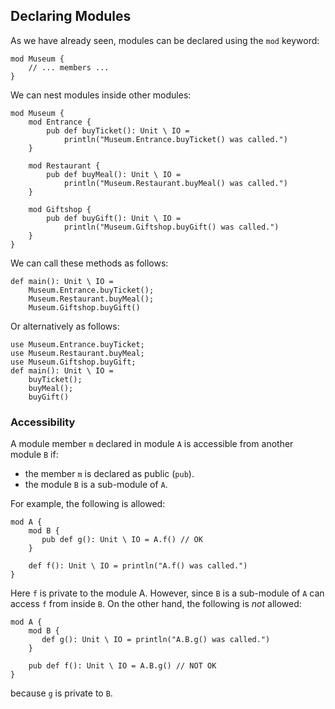 ## Declaring Modules

As we have already seen, modules can be declared using the `mod` keyword:

```flix
mod Museum {
    // ... members ...
}
```

We can nest modules inside other modules:

```flix
mod Museum {
    mod Entrance {
        pub def buyTicket(): Unit \ IO = 
            println("Museum.Entrance.buyTicket() was called.")
    }

    mod Restaurant {
        pub def buyMeal(): Unit \ IO = 
            println("Museum.Restaurant.buyMeal() was called.")
    }

    mod Giftshop {
        pub def buyGift(): Unit \ IO = 
            println("Museum.Giftshop.buyGift() was called.")
    }
}
```

We can call these methods as follows:

```flix
def main(): Unit \ IO = 
    Museum.Entrance.buyTicket();
    Museum.Restaurant.buyMeal();
    Museum.Giftshop.buyGift()
```

Or alternatively as follows:

```flix
use Museum.Entrance.buyTicket;
use Museum.Restaurant.buyMeal;
use Museum.Giftshop.buyGift;
def main(): Unit \ IO = 
    buyTicket();
    buyMeal();
    buyGift()
```

### Accessibility

A module member `m` declared in module `A` is accessible from another module `B`
if:

- the member `m` is declared as public (`pub`).
- the module `B` is a sub-module of `A`.

For example, the following is allowed:

```flix
mod A {
    mod B {
       pub def g(): Unit \ IO = A.f() // OK
    }

    def f(): Unit \ IO = println("A.f() was called.")
}
```

Here `f` is private to the module A. However, since `B` is a sub-module of `A`
can access `f` from inside `B`. On the other hand, the following is _not_
allowed:

```flix
mod A {
    mod B {
       def g(): Unit \ IO = println("A.B.g() was called.")
    }

    pub def f(): Unit \ IO = A.B.g() // NOT OK
}
```

because `g` is private to `B`.